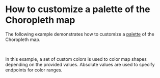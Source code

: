 # How to customize a palette of the Choropleth map


<p>The following example demonstrates how to customize a <a href="http://documentation.devexpress.com/#Dashboard/CustomDocument16486">palette</a> of the Choropleth map.</p>
<br />
<p>In this example, a set of custom colors is used to color map shapes depending on the provided values. Absolute values are used to specify endpoints for color ranges.</p>

<br/>


